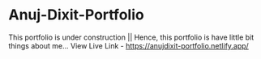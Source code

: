 # Anuj-Dixit-Portfolio
This portfolio is under construction || Hence, this portfolio is have little bit things about me... 
View Live Link - https://anujdixit-portfolio.netlify.app/
